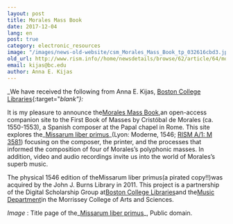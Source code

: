 ```yaml
---
layout: post
title: Morales Mass Book
date: 2017-12-04
lang: en
post: true
category: electronic_resources
image: "/images/news-old-website/csm_Morales_Mass_Book_tp_032616cbd3.jpg"
old_url: http://www.rism.info//home/newsdetails/browse/62/article/64/morales-mass-book.html
email: kijas@bc.edu
author: Anna E. Kijas
---
```



_We have received the following from Anna E. Kijas, [Boston College Libraries](https://ds.bc.edu/){:target="_blank"}:_

It is my pleasure to announce the[Morales Mass Book](http://moralesmassbook.bc.edu/),an open-access companion site to the First Book of Masses by Cristóbal de Morales (ca. 1550-1553), a Spanish composer at the Papal chapel in Rome. This site explores the_[Missarum liber primus](https://bc-primo.hosted.exlibrisgroup.com/primo-explore/fulldisplay?docid=ALMA-BC21325919040001021&context=L&vid=bclib_new&search_scope=bcl&tab=bcl_only&lang=en_US)_(Lyon: Moderne, 1546; [RISM A/1: M 3581](https://opac.rism.info/search?id=00000990042174 "external-link-new-window")) focusing on the composer, the printer, and the processes that informed the composition of four of Morales’s polyphonic masses. In addition, video and audio recordings invite us into the world of Morales’s superb music.

The physical 1546 edition of theMissarum liber primus(a pirated copy!!)was acquired by the John J. Burns Library in 2011. This project is a partnership of the Digital Scholarship Group at[Boston College Libraries](http://library.bc.edu/)and the[Music Department](http://www.bc.edu/schools/cas/music/about.html)in the Morrissey College of Arts and Sciences.


_Image_ : Title page of the_[Missarum liber primus](https://bc-primo.hosted.exlibrisgroup.com/primo-explore/fulldisplay?docid=ALMA-BC21325919040001021&context=L&vid=bclib_new&search_scope=bcl&tab=bcl_only&lang=en_US)_, Public domain.



<script type="text/javascript">var switchTo5x=true;</script><script type="text/javascript" src="http://w.sharethis.com/button/buttons.js"></script><script type="text/javascript">stLight.options({publisher: "9b601438-1ce1-49d8-bfd7-9cff5df54c17", doNotHash: false, doNotCopy: false, hashAddressBar: false});</script>